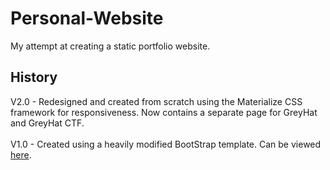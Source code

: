 # Personal-Website
My attempt at creating a static portfolio website.<br  />

## History
V2.0 - Redesigned and created from scratch using the Materialize CSS framework for responsiveness. Now contains a separate page for GreyHat and GreyHat CTF. <br /><br />
V1.0 - Created using a heavily modified BootStrap template. Can be viewed [here](/oldsite/).
